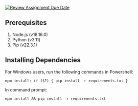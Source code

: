 [![Review Assignment Due Date](https://classroom.github.com/assets/deadline-readme-button-24ddc0f5d75046c5622901739e7c5dd533143b0c8e959d652212380cedb1ea36.svg)](https://classroom.github.com/a/WcPKYd5y)

## Prerequisites

1. Node.js (v18.16.0)
2. Python (v3.11)
3. Pip (v22.3.1)

## Installing Dependencies

For Windows users, run the following commands in Powershell:

```
npm install; if ($?) { pip install -r requirements.txt }
```

In command prompt:

```
npm install && pip install -r requirements.txt
```
